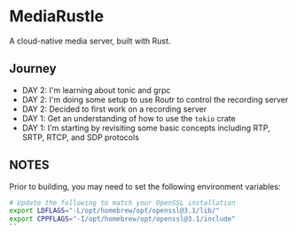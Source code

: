 # MediaRustle

A cloud-native media server, built with Rust.

## Journey

- DAY 2: I'm learning about tonic and grpc
- DAY 2: I'm doing some setup to use Routr to control the recording server
- DAY 2: Decided to first work on a recording server
- DAY 1: Get an understanding of how to use the `tokio` crate
- DAY 1: I'm starting by revisiting some basic concepts including RTP, SRTP, RTCP, and SDP protocols

## NOTES

Prior to building, you may need to set the following environment variables:

```bash
# Update the following to match your OpenSSL installation
export LDFLAGS="-L/opt/homebrew/opt/openssl@3.1/lib/"
export CPPFLAGS="-I/opt/homebrew/opt/openssl@3.1/include"
``
